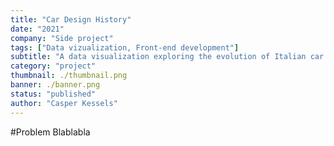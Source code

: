 ```yaml
---
title: "Car Design History"
date: "2021"
company: "Side project"
tags: ["Data vizualization, Front-end development"]
subtitle: "A data visualization exploring the evolution of Italian car design"
category: "project"
thumbnail: ./thumbnail.png
banner: ./banner.png
status: "published"
author: "Casper Kessels"
---
```


#Problem
Blablabla